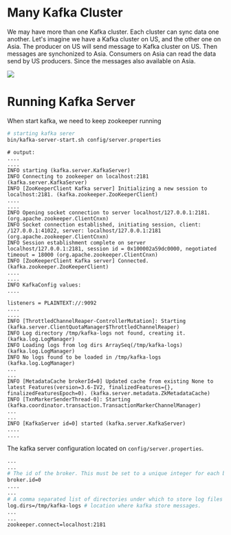 # Many Kafka Cluster

We may have more than one Kafka cluster. Each cluster can sync data one another. Let's imagine we have a Kafka cluster on US, and the other one on Asia. The producer on US will send message to Kafka cluster on US. Then messages are synchonized to Asia. Consumers on Asia can read the data send by US producers. Since the messages also available on Asia.

<image src="images/many-kafka-cluster.png"/>  

# Running Kafka Server

When start kafka, we need to keep zookeeper running
```bash
# starting kafka serer
bin/kafka-server-start.sh config/server.properties

```

``` text
# output:
....
....
INFO starting (kafka.server.KafkaServer)
INFO Connecting to zookeeper on localhost:2181 (kafka.server.KafkaServer)
INFO [ZooKeeperClient Kafka server] Initializing a new session to localhost:2181. (kafka.zookeeper.ZooKeeperClient)
....
....
INFO Opening socket connection to server localhost/127.0.0.1:2181. (org.apache.zookeeper.ClientCnxn)
INFO Socket connection established, initiating session, client: /127.0.0.1:41022, server: localhost/127.0.0.1:2181 (org.apache.zookeeper.ClientCnxn)
INFO Session establishment complete on server localhost/127.0.0.1:2181, session id = 0x100002a59dc0000, negotiated timeout = 18000 (org.apache.zookeeper.ClientCnxn)
INFO [ZooKeeperClient Kafka server] Connected. (kafka.zookeeper.ZooKeeperClient)
....
....
INFO KafkaConfig values: 
....

listeners = PLAINTEXT://:9092
....
....
INFO [ThrottledChannelReaper-ControllerMutation]: Starting (kafka.server.ClientQuotaManager$ThrottledChannelReaper)
INFO Log directory /tmp/kafka-logs not found, creating it. (kafka.log.LogManager)
INFO Loading logs from log dirs ArraySeq(/tmp/kafka-logs) (kafka.log.LogManager)
INFO No logs found to be loaded in /tmp/kafka-logs (kafka.log.LogManager)
...
...
INFO [MetadataCache brokerId=0] Updated cache from existing None to latest Features(version=3.6-IV2, finalizedFeatures={}, finalizedFeaturesEpoch=0). (kafka.server.metadata.ZkMetadataCache)
INFO [TxnMarkerSenderThread-0]: Starting (kafka.coordinator.transaction.TransactionMarkerChannelManager)
...
...
INFO [KafkaServer id=0] started (kafka.server.KafkaServer)
....
....
```

The kafka server configuration located on <code>config/server.properties</code>.
```bash
...
...
# The id of the broker. This must be set to a unique integer for each broker.
broker.id=0
....
...
# A comma separated list of directories under which to store log files
log.dirs=/tmp/kafka-logs # location where kafka store messages.
...
...
zookeeper.connect=localhost:2181
```